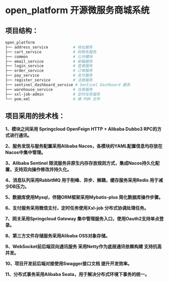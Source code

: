 # open_platform 开源微服务商城系统

## 项目结构：

```bash
open_platform
├── address_service           # 地址服务
├── cart_service              # 购物车服务
├── common                    # 公共模块
├── email_service             # 邮箱服务
├── login_service             # 登录服务
├── order_service             # 订单服务
├── pay_service               # 支付服务
├── register_service          # 注册服务
├── sentinel_dashboard_service # Sentinel Dashboard 服务
├── warehouse_service         # 仓库服务
├── xxl-job-admin             # 定时任务服务
└── pom.xml                   # 根 POM 文件
```

## 项目采用的技术栈：

**1、模块之间采用 Springcloud OpenFeign HTTP + Alibaba Dubbo3 RPC的方式进行通讯。**

**2、服务发现与服务配置采用Alibaba Nacos，各模块的YAML配置信息均存放在Nacos中集中管理。**

**3、Alibaba Sentinel 限流服务非原生内存存放规则方式，集成Nacos持久化配置，支持双向操作修改并持久化。**

**4、消息队列采用RabbitMQ 用于削峰、异步、解耦，缓存服务采用Redis 用于减少DB压力。**

**5、数据库使用Mysql，伴随ORM框架采用Mybatis-plus 简化数据库操作步骤。**

**6、支付服务采用微信支付，定时任务使用Xxl-job 分布式协调处理任务。**

**7、网关采用Springcloud Gateway 集中管理服务入口，使用Oauth2支持单点登录。**

**8、第三方文件存储服务采用Alibaba OSS对象存储。**

**9、WebSocket前后端双向通讯服务 采用Netty作为底层通讯依赖构建 支持抗高并发。**

**10、项目开发前后端对接使用Swagger接口文档 提升开发效率。**

**11、分布式事务采用Alibaba Seata，用于解决分布式环境下事务的统一。**
